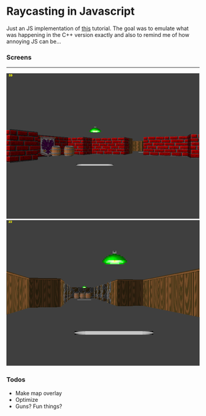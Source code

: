 # Raycasting in Javascript

Just an JS implementation of [this](http://lodev.org/cgtutor/raycasting.html) tutorial. The goal was to emulate what was happening in the C++ version exactly and also to remind me of how annoying JS can be...

### Screens
---
![alt tag](static/assets/_1.png)
![alt tag](static/assets/_2.png)

### Todos

 - Make map overlay
 - Optimize
 - Guns? Fun things?